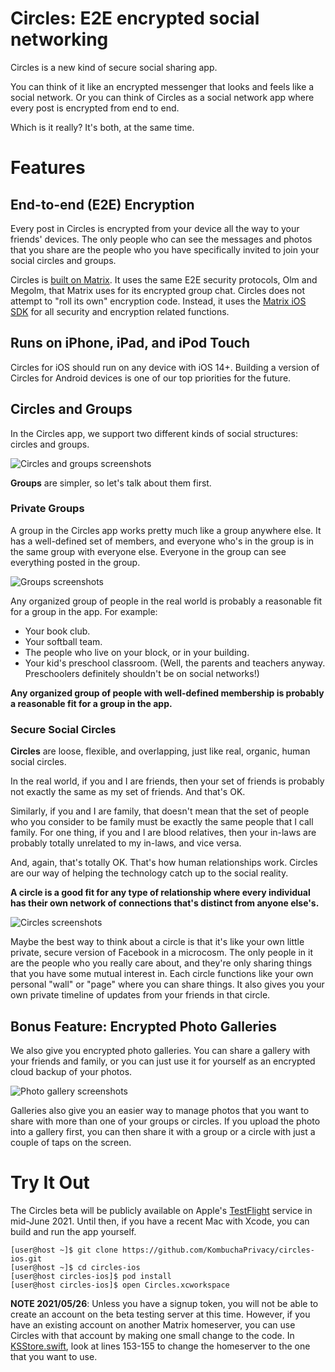 # Circles: E2E encrypted social networking

Circles is a new kind of secure social sharing app.

You can think of it like an encrypted messenger that looks and feels like a social network.
Or you can think of Circles as a social network app where every post is encrypted from end to end.

Which is it really?  It's both, at the same time.

# Features

## End-to-end (E2E) Encryption
Every post in Circles is encrypted from your device all the way to your
friends' devices.
The only people who can see the messages and photos that you share are
the people who you have specifically invited to join your social circles
and groups.

Circles is [built on Matrix](https://matrix.org/). 
It uses the same E2E security protocols, Olm and Megolm, that Matrix uses
for its encrypted group chat.
Circles does not attempt to "roll its own" encryption code.
Instead, it uses the [Matrix iOS SDK](https://github.com/matrix-org/matrix-ios-sdk)
for all security and encryption related functions.

## Runs on iPhone, iPad, and iPod Touch
Circles for iOS should run on any device with iOS 14+.
Building a version of Circles for Android devices is one of our top priorities
for the future.

## Circles and Groups
In the Circles app, we support two different kinds of social structures:
circles and groups.

![Circles and groups screenshots](./assets/images/circles-and-groups.jpeg)

**Groups** are simpler, so let's talk about them first.

### Private Groups

A group in the Circles app works pretty much like a group anywhere else.
It has a well-defined set of members, and everyone who's in the group is
in the same group with everyone else.
Everyone in the group can see everything posted in the group.

![Groups screenshots](./assets/images/groups-screenshots.jpeg)

Any organized group of people in the real world is probably a reasonable
fit for a group in the app.
For example:
* Your book club.
* Your softball team.
* The people who live on your block, or in your building.
* Your kid's preschool classroom.
  (Well, the parents and teachers anyway.  Preschoolers definitely shouldn't be on social networks!)

**Any organized group of people with well-defined membership is probably a
reasonable fit for a group in the app.**

### Secure Social Circles

**Circles** are loose, flexible, and overlapping, just like real, organic,
human social circles.

In the real world, if you and I are friends, then your set of friends is
probably not exactly the same as my set of friends.
And that's OK.

Similarly, if you and I are family, that doesn't mean that the set of people
who you consider to be family must be exactly the same people that I call
family.
For one thing, if you and I are blood relatives, then your in-laws are
probably totally unrelated to my in-laws, and vice versa.

And, again, that's totally OK.
That's how human relationships work.
Circles are our way of helping the technology catch up to the social reality.

**A circle is a good fit for any type of relationship where every individual
has their own network of connections that's distinct from anyone else's.**

![Circles screenshots](./assets/images/circles-screenshots.jpeg)

Maybe the best way to think about a circle is that it's like your own
little private, secure version of Facebook in a microcosm.
The only people in it are the people who you really care about, and
they're only sharing things that you have some mutual interest in.
Each circle functions like your own personal "wall" or "page" where
you can share things.
It also gives you your own private timeline of updates from your
friends in that circle.

## Bonus Feature: Encrypted Photo Galleries
We also give you encrypted photo galleries.
You can share a gallery with your friends and family, or you can just
use it for yourself as an encrypted cloud backup of your photos.

![Photo gallery screenshots](/assets/images/photogallery-screenshots.jpeg)

Galleries also give you an easier way to manage photos that you want
to share with more than one of your groups or circles.
If you upload the photo into a gallery first, you can then share it
with a group or a circle with just a couple of taps on the screen.

# Try It Out
The Circles beta will be publicly available on Apple's [TestFlight](https://testflight.apple.com/)
service in mid-June 2021.
Until then, if you have a recent Mac with Xcode, you can build and run
the app yourself.

```console
[user@host ~]$ git clone https://github.com/KombuchaPrivacy/circles-ios.git
[user@host ~]$ cd circles-ios
[user@host circles-ios]$ pod install
[user@host circles-ios]$ open Circles.xcworkspace
```

**NOTE 2021/05/26**: Unless you have a signup token, you will not be able
to create an account on the beta testing server at this time.
However, if you have an existing account on another Matrix homeserver,
you can use Circles with that account by making one small change to the
code.
In [KSStore.swift](./Circles/KSStore.swift), look at lines 153-155 to change
the homeserver to the one that you want to use.

